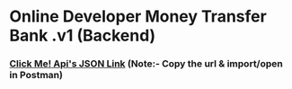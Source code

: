 # Online Developer Money Transfer Bank .v1 (Backend)

<h3><a href="https://api.postman.com/collections/16893535-2b43fba4-137b-49df-92c8-0ad00c9fab80?access_key=PMAT-01GKRSAVX37JDDTANDMTNRQAKY">Click Me! Api's JSON Link</a> (Note:- Copy the url & import/open in Postman)<h3> </br>
